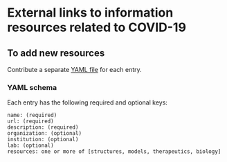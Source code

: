 # External links to information resources related to COVID-19

## To add new resources

Contribute a separate [YAML file](https://yaml.org/) for each entry.

### YAML schema

Each entry has the following required and optional keys:
```
name: (required)
url: (required)
description: (required)
organization: (optional)
institution: (optional)
lab: (optional)
resources: one or more of [structures, models, therapeutics, biology]
```
